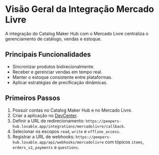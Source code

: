 # Visão Geral da Integração Mercado Livre

A integração do Catalog Maker Hub com o Mercado Livre centraliza o gerenciamento de catálogo, vendas e estoque.

## Principais Funcionalidades

- Sincronizar produtos bidirecionalmente.
- Receber e gerenciar vendas em tempo real.
- Manter o estoque consistente entre plataformas.
- Aplicar estratégias de precificação dinâmicas.

## Primeiros Passos

1. Possuir contas no Catalog Maker Hub e no Mercado Livre.
2. Criar a aplicação no [DevCenter](https://developers.mercadolivre.com.br/).
3. Definir a URL de redirecionamento: `https://peepers-hub.lovable.app/integrations/mercadolivre/callback`.
4. Selecionar os escopos `read`, `write` e `offline_access`.
5. Registrar a URL de webhooks: `https://peepers-hub.lovable.app/api/webhooks/mercadolivre` com tópicos `items`, `orders_v2`, `payments` e `questions`.

